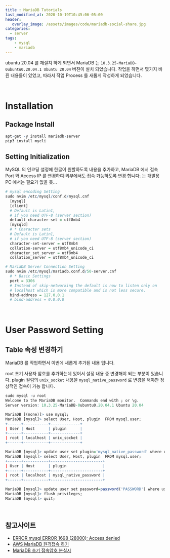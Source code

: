 ```yaml
---
title : MariaDB Tutorials
last_modified_at: 2020-10-19T10:45:06-05:00
header:
   overlay_image: /assets/images/code/mariadb-social-share.jpg
categories:
  - server
tags: 
    - mysql
    - mariadb
---
```


ubuntu 20.04 를 재설치 하게 되면서 MariaDB 는 `10.3.25-MariaDB-0ubuntu0.20.04.1 Ubuntu 20.04` 버젼이 설치 되었습니다. 작업을 하면서 몇가지 바뀐 내용들이 있었고, 따라서 작업 Process 를 새롭게 작성하게 되었습니다.

<br />

# **Installation**

## **Package Install**
```r
apt-get -y install mariadb-server
pip3 install mycli
```

## **Setting Initialization**
MySQL 의 인코딩 설정에 한글이 원할하도록 내용을 추가하고, MariaDB 에서 접속 Port 와 <strike>Access IP 를 변경하여 외부에서도 접속 가능하도록 변경 합니다.</strike> 는 개발용 PC 에서는 필요가 없을 듯...

```r
# mysql encoding Setting
sudo nvim /etc/mysql/conf.d/mysql.cnf
  [mysql]
  [client]
  # Default is Latin1, 
  # if you need UTF-8 (server section)
  default-character-set = utf8mb4 
  [mysqld]
  # * Character sets
  # Default is Latin1, 
  # if you need UTF-8 (server section)
  character-set-server = utf8mb4
  collation-server = utf8mb4_unicode_ci
  character_set_server = utf8mb4
  collation_server = utf8mb4_unicode_ci

# MariaDB Server Connection Setting
sudo nvim /etc/mysql/mariadb.conf.d/50-server.cnf
  # * Basic Settings
  port = 3306
  # Instead of skip-networking the default is now to listen only on
  # localhost which is more compatible and is not less secure.
  bind-address = 127.0.0.1
  # bind-address = 0.0.0.0
```

<br/>

# **User Password Setting**

## **Table 속성 변경하기**

MariaDB 를 작업하면서 이번에 새롭게 추가된 내용 입니다.

root 초기 사용자 암호를 추가하는데 있어서 설정 내용 중 변경해야 되는 부분이 있습니다. plugin 컬럼의 `unix_socket` 내용을 `mysql_native_password` 로 변경을 해야만 정상적인 접속이 가능 합니다.

```r
sudo mysql -u root
Welcome to the MariaDB monitor.  Commands end with ; or \g.
Server version: 10.3.25-MariaDB-0ubuntu0.20.04.1 Ubuntu 20.04

MariaDB [(none)]> use mysql;
MariaDB [mysql]> select User, Host, plugin  FROM mysql.user;
+------+-----------+-------------+
| User | Host      | plugin      |
+------+-----------+-------------+
| root | localhost | unix_socket |
+------+-----------+-------------+

MariaDB [mysql]> update user set plugin='mysql_native_password' where user='root';
MariaDB [mysql]> select User, Host, plugin  FROM mysql.user;
+------+-----------+-----------------------+
| User | Host      | plugin                |
+------+-----------+-----------------------+
| root | localhost | mysql_native_password |
+------+-----------+-----------------------+

MariaDB [mysql]> update user set password=password('PASSWORD') where user='root';
MariaDB [mysql]> flush privileges;
MariaDB [mysql]> quit;
```

<br/>

## 참고사이트

- [ERROR mysql ERROR 1698 (28000): Access denied](https://velog.io/@yhe228/ERRORmysql-ERROR-1698-28000-Access-denied-for-user-rootlocalhost)
- [AWS MariaDB 원격접속 하기](https://conkjh032.tistory.com/28)
- [MariaDB 초기 접속암호 분실시](https://funfunit.tistory.com/104)